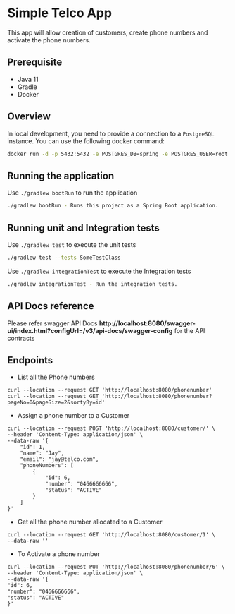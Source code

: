 # Simple Telco App

This app will allow creation of customers, create phone numbers and activate the phone numbers.

## Prerequisite

- Java 11
- Gradle
- Docker

## Overview

In local development, you need to provide a connection to a `PostgreSQL` instance.
You can use the following docker command:
```bash
docker run -d -p 5432:5432 -e POSTGRES_DB=spring -e POSTGRES_USER=root -e POSTGRES_PASSWORD=secret postgres
```

## Running the application

Use `./gradlew bootRun` to run the application

```bash
./gradlew bootRun - Runs this project as a Spring Boot application.
```

## Running unit and Integration tests

Use `./gradlew test` to execute the unit tests

```bash
./gradlew test --tests SomeTestClass
```

Use `./gradlew integrationTest` to execute the Integration tests

```bash
./gradlew integrationTest - Run the integration tests.
```

## API Docs reference

Please refer swagger API Docs **http://localhost:8080/swagger-ui/index.html?configUrl=/v3/api-docs/swagger-config** for the API contracts


## Endpoints

- List all the Phone numbers
```curl
curl --location --request GET 'http://localhost:8080/phonenumber'
curl --location --request GET 'http://localhost:8080/phonenumber?pageNo=0&pageSize=2&sortyBy=id'
```

- Assign a phone number to a Customer

```curl
curl --location --request POST 'http://localhost:8080/customer/' \
--header 'Content-Type: application/json' \
--data-raw '{
    "id": 1,
    "name": "Jay",
    "email": "jay@telco.com",
    "phoneNumbers": [
        {
            "id": 6,
            "number": "0466666666",
            "status": "ACTIVE"
        }
    ]
}'
```

- Get all the phone number allocated to a Customer

```curl
curl --location --request GET 'http://localhost:8080/customer/1' \
--data-raw ''
```

- To Activate a phone number
```curl
curl --location --request PUT 'http://localhost:8080/phonenumber/6' \
--header 'Content-Type: application/json' \
--data-raw '{
"id": 6,
"number": "0466666666",
"status": "ACTIVE"
}'
```